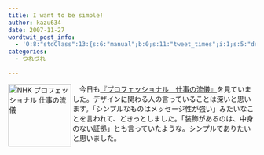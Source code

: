 ```yaml
---
title: I want to be simple!
author: kazu634
date: 2007-11-27
wordtwit_post_info:
  - 'O:8:"stdClass":13:{s:6:"manual";b:0;s:11:"tweet_times";i:1;s:5:"delay";i:0;s:7:"enabled";i:1;s:10:"separation";s:2:"60";s:7:"version";s:3:"3.7";s:14:"tweet_template";b:0;s:6:"status";i:2;s:6:"result";a:0:{}s:13:"tweet_counter";i:2;s:13:"tweet_log_ids";a:1:{i:0;i:3343;}s:9:"hash_tags";a:0:{}s:8:"accounts";a:1:{i:0;s:7:"kazu634";}}'
categories:
  - つれづれ

---
```

<div class="section">
<p>
<a href="http://www.nhk.or.jp/professional/" onclick="__gaTracker('send', 'event', 'outbound-article', 'http://www.nhk.or.jp/professional/', '');"><img width="128" alt="NHK プロフェッショナル 仕事の流儀" align="left" src="http://img.simpleapi.net/small/http://www.nhk.or.jp/professional/" style="border-style:none" height="128" /></a>
</p>
  
<p>
    　今日も<a href="http://www.nhk.or.jp/professional/" onclick="__gaTracker('send', 'event', 'outbound-article', 'http://www.nhk.or.jp/professional/', '『プロフェッショナル　仕事の流儀』');" target="_blank">『プロフェッショナル　仕事の流儀』</a>を見ていました。デザインに関わる人の言っていることは深いと思います。「シンプルなものはメッセージ性が強い」みたいなことを言われて、どきっとしました。「装飾があるのは、中身のない証拠」とも言っていたような。シンプルでありたいと思いました。
</p>
</div>
